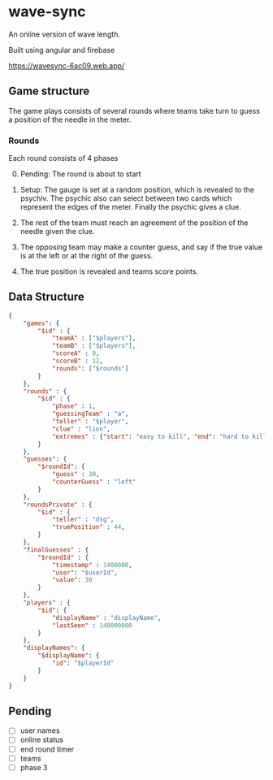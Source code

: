 # wave-sync

An online version of wave length.

Built using angular and firebase

https://wavesync-6ac09.web.app/

## Game structure

The game plays consists of several rounds where teams take turn to guess a position of the needle in the meter.

### Rounds

Each round consists of 4 phases

0. Pending: The round is about to start

1. Setup: The gauge is set at a random position, which is revealed to the psychiv. The psychic also can select between two cards which represent the edges of the meter. Finally the psychic gives a clue.

2. The rest of the team must reach an agreement of the position of the needle given the clue.

3. The opposing team may make a counter guess, and say if the true value is at the left or at the right of the guess.

4. The true position is revealed and teams score points.

## Data Structure

````json
{
    "games": {
        "$id" : {
            "teamA" : ["$players"],
            "teamB" : ["$players"],
            "scoreA" : 9,
            "scoreB" : 12,
            "rounds": ["$rounds"] 
        }
    },
    "rounds" : {
        "$id" : {
            "phase" : 1,
            "guessingTeam" : "a",
            "teller" : "$player",
            "clue" : "lion",
            "extremes" : {"start": "easy to kill", "end": "hard to kill", "startColor": "blue", "endColor": "red"}
        }
    },
    "guesses": {
        "$roundId": {
            "guess" : 30,
            "counterGuess" : "left"
        }
    },
    "roundsPrivate" : {
        "$id" : {
            "teller" : "dsg",
            "truePosition" : 44,
        }
    },
    "finalGuesses" : {
        "$roundId" : {
            "timestamp" : 1400000,
            "user": "$userId",
            "value": 30
        }
    },
    "players" : {
        "$id": {
            "displayName" : "displayName",
            "lastSeen" : 140000000
        }
    },
    "displayNames": {
        "$displayName": {
            "id": "$playerId"
        }
    }
}
````

## Pending

- [ ] user names
- [ ] online status
- [ ] end round timer
- [ ] teams
- [ ] phase 3
